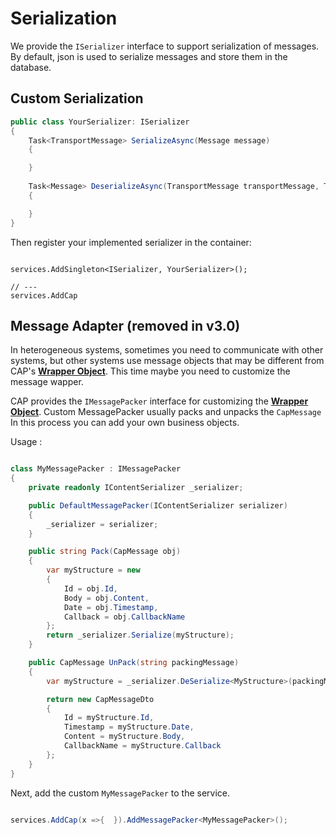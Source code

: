# Serialization

We provide the `ISerializer` interface to support serialization of messages. By default, json is used to serialize messages and store them in the database.

## Custom Serialization

```C#
public class YourSerializer: ISerializer
{
    Task<TransportMessage> SerializeAsync(Message message)
    {

    }
 
    Task<Message> DeserializeAsync(TransportMessage transportMessage, Type valueType)
    {

    }
}
```

Then register your implemented serializer in the container:

```

services.AddSingleton<ISerializer, YourSerializer>();

// ---
services.AddCap 

```

## Message Adapter (removed in v3.0)

In heterogeneous systems, sometimes you need to communicate with other systems, but other systems use message objects that may be different from CAP's [**Wrapper Object**](../storage/general.md#_7). This time maybe you need to customize the message wapper.

CAP provides the `IMessagePacker` interface for customizing the [**Wrapper Object**](../storage/general.md#_7). Custom MessagePacker usually packs and unpacks the `CapMessage` In this process you can add your own business objects.

Usage :

```csharp

class MyMessagePacker : IMessagePacker
{
    private readonly IContentSerializer _serializer;

    public DefaultMessagePacker(IContentSerializer serializer)
    {
        _serializer = serializer;
    }

    public string Pack(CapMessage obj)
    {
        var myStructure = new
        {
            Id = obj.Id,
            Body = obj.Content,
            Date = obj.Timestamp,
            Callback = obj.CallbackName
        };
        return _serializer.Serialize(myStructure);
    }

    public CapMessage UnPack(string packingMessage)
    {
        var myStructure = _serializer.DeSerialize<MyStructure>(packingMessage);

        return new CapMessageDto
        {
            Id = myStructure.Id,
            Timestamp = myStructure.Date,
            Content = myStructure.Body,
            CallbackName = myStructure.Callback
        };
    }
}
```

Next, add the custom `MyMessagePacker` to the service.

```csharp

services.AddCap(x =>{  }).AddMessagePacker<MyMessagePacker>();

```